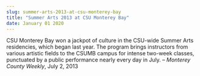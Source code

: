 ```yaml
---
slug: summer-arts-2013-at-csu-monterey-bay
title: "Summer Arts 2013 at CSU Monterey Bay"
date: January 01 2020
---
```


<p>CSU Monterey Bay won a jackpot of culture in the CSU-wide Summer Arts residencies, which began last year. The program brings instructors from various artistic fields to the CSUMB campus for intense two-week classes, punctuated by a public performance nearly every day in July. – <em>Monterey County Weekly</em>, July 2, 2013
</p>
